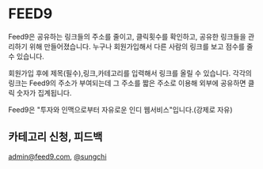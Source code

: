 FEED9
=====

Feed9은 공유하는 링크들의 주소를 줄이고, 클릭횟수를 확인하고, 공유한 링크들을 관리하기 위해 만들어졌습니다. 누구나 회원가입해서 다른 사람의 링크를 보고 점수를 줄 수 있습니다.

회원가입 후에 제목(필수),링크,카테고리를 입력해서 링크를 올릴 수 있습니다. 각각의 링크는 Feed9의 주소가 부여되는데 그 주소를 짧은 주소로 이용해 외부에 공유하면 클릭 숫자가 집계됩니다.

Feed9은 "투자와 인맥으로부터 자유로운 인디 웹서비스"입니다.(강제로 자유)

카테고리 신청, 피드백
---------------------

admin@feed9.com, <a href="http://twitter.com/sungchi">@sungchi</a>

